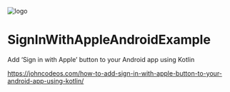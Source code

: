 ![logo](https://i.imgur.com/Dv73hCk.png)
# SignInWithAppleAndroidExample
Add ‘Sign in with Apple’ button to your Android app using Kotlin

https://johncodeos.com/how-to-add-sign-in-with-apple-button-to-your-android-app-using-kotlin/
